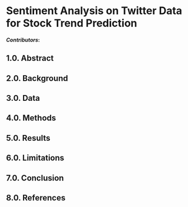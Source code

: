 # **Sentiment Analysis on Twitter Data for Stock Trend Prediction**

#### ***Contributors***: 

## **1.0. Abstract**

## **2.0. Background**

## **3.0. Data**

## **4.0. Methods**

## **5.0. Results**

## **6.0. Limitations**

## **7.0. Conclusion**

## **8.0. References**

